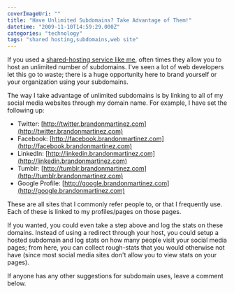 ```yaml
---
coverImageUri: ""
title: "Have Unlimited Subdomains? Take Advantage of Them!"
datetime: "2009-11-10T14:59:29.000Z"
categories: "technology"
tags: "shared hosting,subdomains,web site"
---
```


If you used a [shared-hosting service like me](http://www.dreamhost.com), often times they allow you to host an unlimited number of subdomains. I've seen a lot of web developers let this go to waste; there is a huge opportunity here to brand yourself or your organization using your subdomains.

The way I take advantage of unlimited subdomains is by linking to all of my social media websites through my domain name. For example, I have set the following up:

- Twitter: [http://twitter.brandonmartinez.com](http://twitter.brandonmartinez.com)
- Facebook: [http://facebook.brandonmartinez.com](http://facebook.brandonmartinez.com)
- LinkedIn: [http://linkedin.brandonmartinez.com](http://linkedin.brandonmartinez.com)
- Tumblr: [http://tumblr.brandonmartinez.com](http://tumblr.brandonmartinez.com)
- Google Profile: [http://google.brandonmartinez.com](http://google.brandonmartinez.com)

These are all sites that I commonly refer people to, or that I frequently use. Each of these is linked to my profiles/pages on those pages.

If you wanted, you could even take a step above and log the stats on these domains. Instead of using a redirect through your host, you could setup a hosted subdomain and log stats on how many people visit your social media pages; from here, you can collect rough-stats that you would otherwise not have (since most social media sites don't allow you to view stats on your pages).

If anyone has any other suggestions for subdomain uses, leave a comment below.
